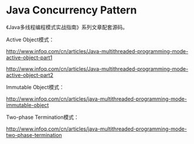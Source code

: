 Java Concurrency Pattern
======================

《Java多线程编程模式实战指南》系列文章配套源码。

Active Object模式：

http://www.infoq.com/cn/articles/Java-multithreaded-programming-mode-active-object-part1

http://www.infoq.com/cn/articles/Java-multithreaded-programming-mode-active-object-part2

Immutable Object模式：

http://www.infoq.com/cn/articles/java-multithreaded-programming-mode-immutable-object

Two-phase Termination模式：

http://www.infoq.com/cn/articles/java-multithreaded-programming-mode-two-phase-termination

